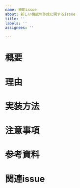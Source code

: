 ```yaml
---
name: 機能issue
about: 新しい機能の作成に関するissue
title: ''
labels: ''
assignees: ''

---
```


# 概要
<!-- どんなissueなのか、どんな機能を作るのかを書く。-->
# 理由
<!-- なぜこれが必要なのかを書く。-->
# 実装方法
<!-- どのように実装するのかを書く。-->
# 注意事項
<!-- 実装するに当たって気をつけるべきことがあれば書く。-->
# 参考資料
<!-- 参考になる記事があれば書く。-->
# 関連issue
<!-- 関連しているissueがあれば書く。-->
